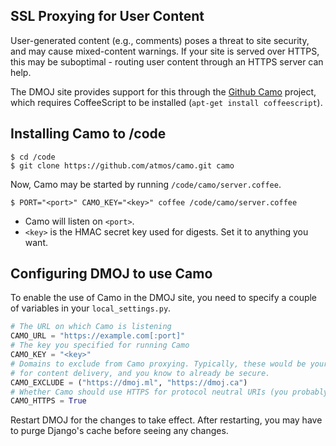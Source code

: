## SSL Proxying for User Content

User-generated content (e.g., comments) poses a threat to site security, and may cause mixed-content warnings. If your site is served over HTTPS, this may be suboptimal - routing user content through an HTTPS server can help.

The DMOJ site provides support for this through the [Github Camo](https://github.com/atmos/camo) project, which requires CoffeeScript to be installed (`apt-get install coffeescript`).

## Installing Camo to /code

```shell
$ cd /code
$ git clone https://github.com/atmos/camo.git camo
```

Now, Camo may be started by running `/code/camo/server.coffee`.

```shell
$ PORT="<port>" CAMO_KEY="<key>" coffee /code/camo/server.coffee
```

* Camo will listen on `<port>`.
* `<key>` is the HMAC secret key used for digests. Set it to anything you want.

## Configuring DMOJ to use Camo

To enable the use of Camo in the DMOJ site, you need to specify a couple of variables in your `local_settings.py`.

```python
# The URL on which Camo is listening
CAMO_URL = "https://example.com[:port]"
# The key you specified for running Camo
CAMO_KEY = "<key>"
# Domains to exclude from Camo proxying. Typically, these would be your own domains which you use
# for content delivery, and you know to already be secure.
CAMO_EXCLUDE = ("https://dmoj.ml", "https://dmoj.ca")
# Whether Camo should use HTTPS for protocol neutral URIs (you probably want this)
CAMO_HTTPS = True
```

Restart DMOJ for the changes to take effect. After restarting, you may have to purge Django's cache before seeing any changes.
